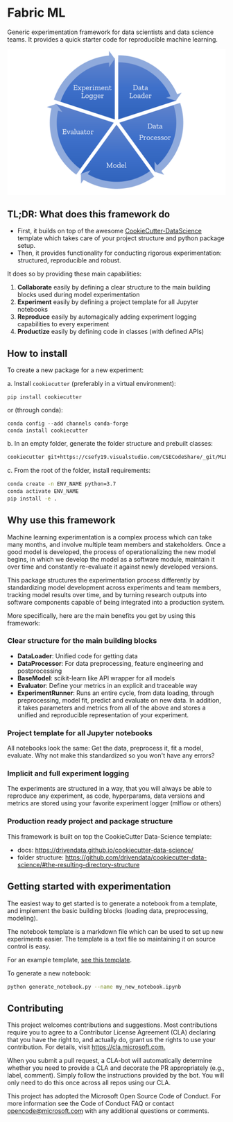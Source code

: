 # Fabric ML

Generic experimentation framework for data scientists and data science teams.
It provides a quick starter code for reproducible machine learning.

![Experiment flow](assets/experiment-flow.png)

## TL;DR: What does this framework do

- First, it builds on top of the awesome
[CookieCutter-DataScience](https://drivendata.github.io/cookiecutter-data-science/) template which takes care of your project structure and python package setup.
- Then, it provides functionality for conducting rigorous experimentation: structured, reproducible and robust.

It does so by providing these main capabilities:

1. **Collaborate** easily by defining a clear structure to the main building blocks used during model experimentation
2. **Experiment** easily by defining a project template for all Jupyter notebooks
3. **Reproduce** easily by automagically adding experiment logging capabilities to every experiment
4. **Productize** easily by defining code in classes (with defined APIs)

## How to install
To create a new package for a new experiment:

a. Install `cookiecutter` (preferably in a virtual environment):
```
pip install cookiecutter
```

or (through conda):

```
conda config --add channels conda-forge
conda install cookiecutter
```

b. In an empty folder, generate the folder structure and prebuilt classes:

```sh
cookiecutter git+https://csefy19.visualstudio.com/CSECodeShare/_git/MLExperimentationFramework
```

c. From the root of the folder, install requirements:

```sh
conda create -n ENV_NAME python=3.7
conda activate ENV_NAME
pip install -e .
```

## Why use this framework

Machine learning experimentation is a complex process which can take many months, 
and involve multiple team members and stakeholders. 
Once a good model is developed, the process of operationalizing the new model begins, in which we 
develop the model as a software module, maintain it over time 
and constantly re-evaluate it against newly developed versions.

This package structures the experimentation process differently 
by standardizing model development across experiments and team members, 
tracking model results over time, and by turning research outputs into software components 
capable of being integrated into a production system. 

More specifically, here are the main benefits you get by using this framework:

### Clear structure for the main building blocks

- **DataLoader**: Unified code for getting data
- **DataProcessor**: For data preprocessing, feature engineering and postprocessing
- **BaseModel**: scikit-learn like API wrapper for all models
- **Evaluator**: Define your metrics in an explicit and traceable way
- **ExperimentRunner**: Runs an entire cycle, from data loading,
through preprocessing, model fit, predict and evaluate on new data.
In addition, it takes parameters and metrics from all of the above
and stores a unified and reproducible representation of your experiment.

### Project template for all Jupyter notebooks

All notebooks look the same: Get the data, preprocess it, fit a model, evaluate.
Why not make this standardized so you won't have any errors?

### Implicit and full experiment logging

The experiments are structured in a way, that you will always be able to reproduce any experiment,
as code, hyperparams, data versions and metrics are stored using your favorite experiment logger (mlflow or others)

### Production ready project and package structure
This framework is built on top the CookieCutter Data-Science template: 
- docs: <https://drivendata.github.io/cookiecutter-data-science/>
- folder structure: <https://github.com/drivendata/cookiecutter-data-science/#the-resulting-directory-structure>


## Getting started with experimentation

The easiest way to get started is to generate a notebook from a template,
and implement the basic building blocks (loading data, preprocessing, modeling).

The notebook template is a markdown file which can be used to set up new experiments easier. 
The template is a text file so maintaining it on source control is easy.

For an example template, [see this template](<{{ cookiecutter.repo_name }}/notebook_templates/example_template.md>).

To generate a new notebook:

```sh
python generate_notebook.py --name my_new_notebook.ipynb
```


## Contributing

This project welcomes contributions and suggestions. Most contributions require you to agree to a Contributor License Agreement (CLA) declaring that you have the right to, and actually do, grant us the rights to use your contribution. For details, visit <https://cla.microsoft.com.>

When you submit a pull request, a CLA-bot will automatically determine whether you need to provide a CLA and decorate the PR appropriately (e.g., label, comment). Simply follow the instructions provided by the bot. You will only need to do this once across all repos using our CLA.

This project has adopted the Microsoft Open Source Code of Conduct. For more information see the Code of Conduct FAQ or contact opencode@microsoft.com with any additional questions or comments.
